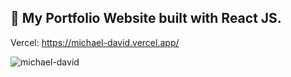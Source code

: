 ## 🚀 My Portfolio Website built with React JS.

Vercel: https://michael-david.vercel.app/

![michael-david](https://user-images.githubusercontent.com/29086190/212530263-1e29d637-6278-4996-807b-838ab35da325.png)

